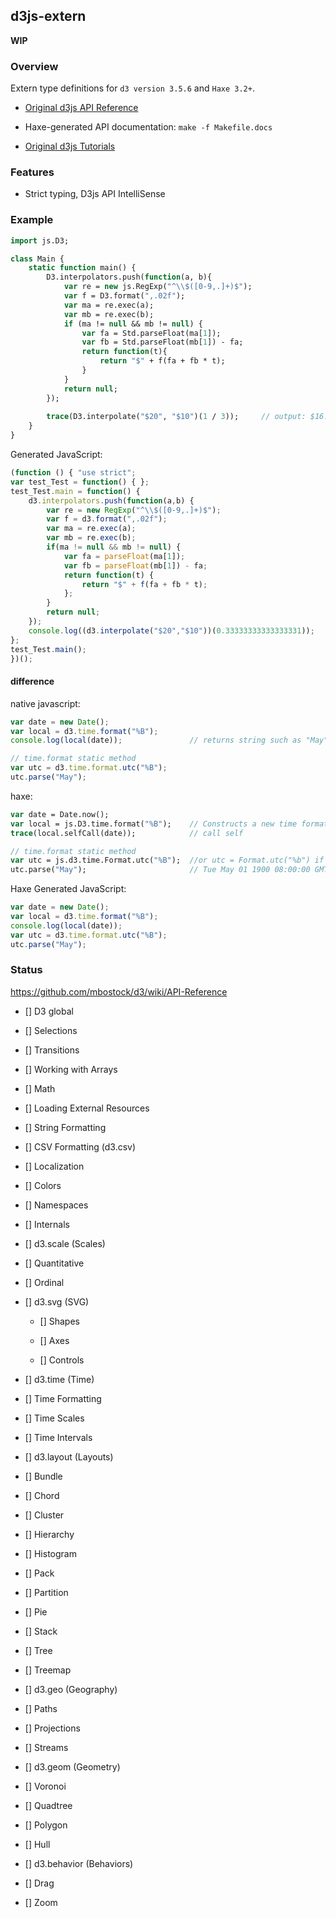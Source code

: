 d3js-extern
-------

**WIP**

### Overview

Extern type definitions for `d3 version 3.5.6` and `Haxe 3.2+`.

 * [Original d3js API Reference](https://github.com/mbostock/d3/wiki/API-Reference)

  - Haxe-generated API documentation: `make -f Makefile.docs`
	 
 * [Original d3js Tutorials](https://github.com/mbostock/d3/wiki/Tutorials)

### Features

 * Strict typing, D3js API IntelliSense
 
### Example

```haxe
import js.D3;

class Main {
    static function main() {
      	D3.interpolators.push(function(a, b){
			var re = new js.RegExp("^\\$([0-9,.]+)$");
			var f = D3.format(",.02f");
			var ma = re.exec(a);
			var mb = re.exec(b); 
			if (ma != null && mb != null) {
				var fa = Std.parseFloat(ma[1]);
				var fb = Std.parseFloat(mb[1]) - fa;
				return function(t){
					return "$" + f(fa + fb * t);
				}
			}
			return null;
		});
		
		trace(D3.interpolate("$20", "$10")(1 / 3));		// output: $16.67
    }
}
```

Generated JavaScript:
	

```js
(function () { "use strict";
var test_Test = function() { };
test_Test.main = function() {
	d3.interpolators.push(function(a,b) {
		var re = new RegExp("^\\$([0-9,.]+)$");
		var f = d3.format(",.02f");
		var ma = re.exec(a);
		var mb = re.exec(b);
		if(ma != null && mb != null) {
			var fa = parseFloat(ma[1]);
			var fb = parseFloat(mb[1]) - fa;
			return function(t) {
				return "$" + f(fa + fb * t);
			};
		}
		return null;
	});
	console.log((d3.interpolate("$20","$10"))(0.33333333333333331));
};
test_Test.main();
})();
```

#### difference

native javascript:

```js
var date = new Date();
var local = d3.time.format("%B");
console.log(local(date));				// returns string such as "May" 

// time.format static method
var utc = d3.time.format.utc("%B");
utc.parse("May");
```

haxe:

```haxe
var date = Date.now();
var local = js.D3.time.format("%B");	// Constructs a new time formatter
trace(local.selfCall(date)); 			// call self

// time.format static method 
var utc = js.d3.time.Format.utc("%B");	//or utc = Format.utc("%b") if import js.d3.time.Format
utc.parse("May");						// Tue May 01 1900 08:00:00 GMT+0800
```

Haxe Generated JavaScript:

```js
var date = new Date();
var local = d3.time.format("%B");
console.log(local(date));
var utc = d3.time.format.utc("%B");
utc.parse("May");
```

### Status

https://github.com/mbostock/d3/wiki/API-Reference

 - [] D3 global
 
 - [] Selections
 
 - [] Transitions
 
 - [] Working with Arrays
 
 - [] Math
 
 - [] Loading External Resources
 
 - [] String Formatting
 
 - [] CSV Formatting (d3.csv)
 
 - [] Localization
 
 - [] Colors
 
 - [] Namespaces
 
 - [] Internals
 
 - [] d3.scale (Scales)
 
  - [] Quantitative
  
  - [] Ordinal
   
 - [] d3.svg (SVG)
 
   - [] Shapes
   
   - [] Axes
   
   - [] Controls
   
 - [] d3.time (Time)
 
  - [] Time Formatting
  
  - [] Time Scales
  
  - [] Time Intervals
  
 - [] d3.layout (Layouts)
 
  - [] Bundle
 
  - [] Chord
 
  - [] Cluster
  
  - [] Hierarchy
  
  - [] Histogram
  
  - [] Pack
  
  - [] Partition
  
  - [] Pie
  
  - [] Stack
  
  - [] Tree
  
  - [] Treemap

 
 - [] d3.geo (Geography)
 
  - [] Paths
 
  - [] Projections
 
  - [] Streams
 
 - [] d3.geom (Geometry)
 
  - [] Voronoi
 
  - [] Quadtree
 
  - [] Polygon
 
  - [] Hull
  
 - [] d3.behavior (Behaviors)
 
  - [] Drag
 
  - [] Zoom
